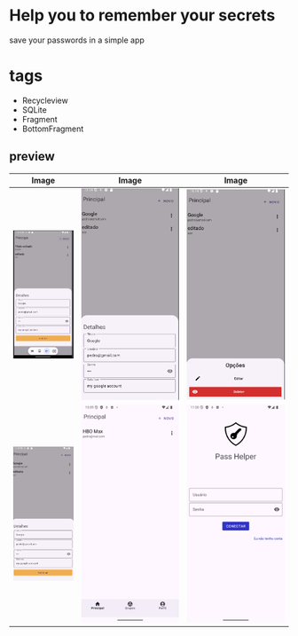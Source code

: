 # Help you to remember your secrets
save your passwords in a simple app

# tags

- Recycleview
- SQLite
- Fragment
- BottomFragment

## preview


| Image                     | Image                   | Image                   |
| ------------------------- | ----------------------- | ----------------------- |
| ![img](/doc/photo1.png)   | ![img](/doc/photo2.png) | ![img](/doc/photo3.png) |
| ![img](/doc/photo4.png)   | ![img](/doc/photo5.png) | ![img](/doc/photo6.png) |
